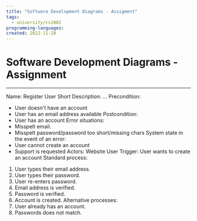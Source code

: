 ```yaml
---
title: "Software Development Diagrams - Assigment"
tags:
  - university/cs2002
programming-languages:
created: 2022-11-28
---
```

# Software Development Diagrams - Assignment
---
Name: Register User 
Short Description: ... 
Precondition: 
- User doesn't have an account 
- User has an email address available 
Postcondition: 
- User has an account 
Error situations: 
- Misspelt email. 
- Misspelt password/password too short/missing chars 
System state in the event of an error: 
- User cannot create an account 
- Support is requested 
Actors: Website User 
Trigger: User wants to create an account 
Standard process: 
1. User types their email address. 
2. User types their password. 
3. User re-enters password. 
4. Email address is verified. 
5. Password is verified. 
6. Account is created. 
Alternative processes: 
4. User already has an account. 
5. Passwords does not match.
